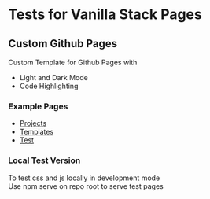 # Tests for Vanilla Stack Pages

## Custom Github Pages

Custom Template for Github Pages with 
- Light and Dark Mode
- Code Highlighting

### Example Pages

- [Projects](custom_github_pages/projects.html)
- [Templates](custom_github_pages/templates.html)
- [Test](custom_github_pages/test.html)

### Local Test Version

To test css and js locally in development mode  
Use npm serve on repo root to serve test pages
